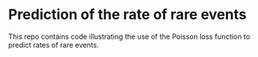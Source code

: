 # Prediction of the rate of rare events

This repo contains code illustrating the use of the Poisson loss function 
to predict rates of rare events. 



